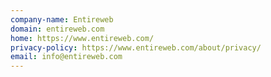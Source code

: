 ```yaml
---
company-name: Entireweb
domain: entireweb.com
home: https://www.entireweb.com/
privacy-policy: https://www.entireweb.com/about/privacy/
email: info@entireweb.com
---
```




